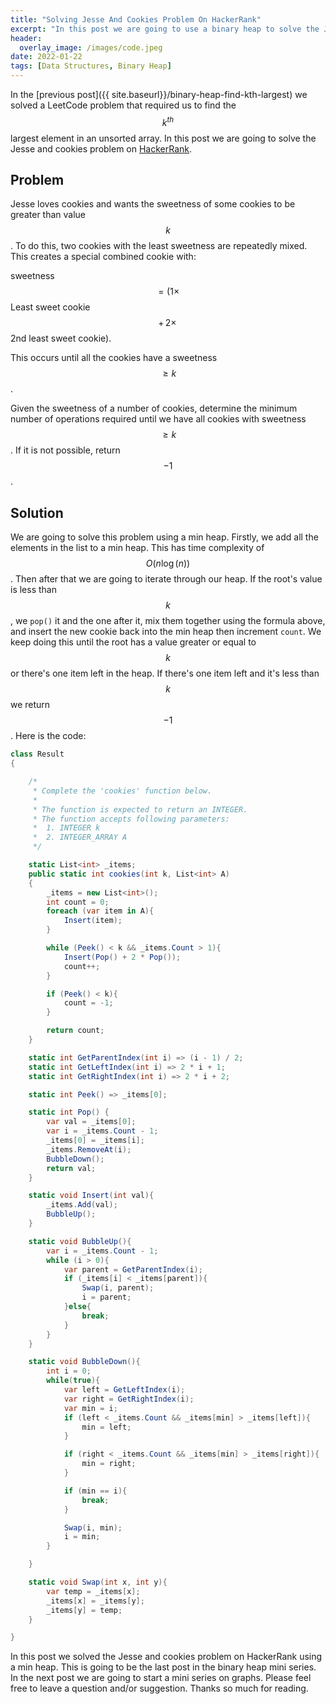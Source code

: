 ```yaml
---
title: "Solving Jesse And Cookies Problem On HackerRank"
excerpt: "In this post we are going to use a binary heap to solve the Jesse and cookies problem on HackerRank"
header:
  overlay_image: /images/code.jpeg
date: 2022-01-22
tags: [Data Structures, Binary Heap]
---
```


In the [previous post]({{ site.baseurl}}/binary-heap-find-kth-largest) we solved a LeetCode problem that required us to find the $$ k^{th} $$ largest element in an unsorted array. In this post we are going to solve the Jesse and cookies problem on [HackerRank](https://www.hackerrank.com/challenges/jesse-and-cookies/problem).

## Problem

Jesse loves cookies and wants the sweetness of some cookies to be greater than value $$ k $$ . To do this, two cookies with the least sweetness are repeatedly mixed. This creates a special combined cookie with:

sweetness $$ = (1 \times \, $$ Least sweet cookie $$ + \,2 \times \,$$ 2nd least sweet cookie).

This occurs until all the cookies have a sweetness $$ \geq k$$.

Given the sweetness of a number of cookies, determine the minimum number of operations required until we have all cookies with sweetness $$ \geq k$$. If it is not possible, return $$ -1 $$.

## Solution

We are going to solve this problem using a min heap. Firstly, we add all the elements in the list to a min heap. This has time complexity of $$ O(n\log(n)) $$. Then after that we are going to iterate through our heap. If the root's value is less than $$ k $$, we `pop()` it and the one after it, mix them together using the formula above, and insert the new cookie back into the min heap then increment `count`. We keep doing this until the root has a value greater or equal to $$ k $$ or there's one item left in the heap. If there's one item left and it's less than $$ k $$ we return $$ -1 $$. Here is the code:

```csharp
class Result
{

    /*
     * Complete the 'cookies' function below.
     *
     * The function is expected to return an INTEGER.
     * The function accepts following parameters:
     *  1. INTEGER k
     *  2. INTEGER_ARRAY A
     */

    static List<int> _items;
    public static int cookies(int k, List<int> A)
    {
        _items = new List<int>();
        int count = 0;
        foreach (var item in A){
            Insert(item);
        }

        while (Peek() < k && _items.Count > 1){
            Insert(Pop() + 2 * Pop());
            count++;
        }

        if (Peek() < k){
            count = -1;
        }

        return count;
    }

    static int GetParentIndex(int i) => (i - 1) / 2;
    static int GetLeftIndex(int i) => 2 * i + 1;
    static int GetRightIndex(int i) => 2 * i + 2;

    static int Peek() => _items[0];

    static int Pop() {
        var val = _items[0];
        var i = _items.Count - 1;
        _items[0] = _items[i];
        _items.RemoveAt(i);
        BubbleDown();
        return val;
    }

    static void Insert(int val){
        _items.Add(val);
        BubbleUp();
    }

    static void BubbleUp(){
        var i = _items.Count - 1;
        while (i > 0){
            var parent = GetParentIndex(i);
            if (_items[i] < _items[parent]){
                Swap(i, parent);
                i = parent;
            }else{
                break;
            }
        }
    }

    static void BubbleDown(){
        int i = 0;
        while(true){
            var left = GetLeftIndex(i);
            var right = GetRightIndex(i);
            var min = i;
            if (left < _items.Count && _items[min] > _items[left]){
                min = left;
            }

            if (right < _items.Count && _items[min] > _items[right]){
                min = right;
            }

            if (min == i){
                break;
            }

            Swap(i, min);
            i = min;
        }

    }

    static void Swap(int x, int y){
        var temp = _items[x];
        _items[x] = _items[y];
        _items[y] = temp;
    }

}
```

In this post we solved the Jesse and cookies problem on HackerRank using a min heap. This is going to be the last post in the binary heap mini series. In the next post we are going to start a mini series on graphs. Please feel free to leave a question and/or suggestion. Thanks so much for reading.
